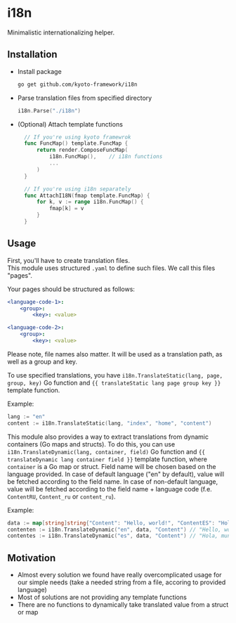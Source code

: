 
# i18n

Minimalistic internationalizing helper.

## Installation

- Install package

  ```bash
  go get github.com/kyoto-framework/i18n
  ```

- Parse translation files from specified directory

  ```go
  i18n.Parse("./i18n")
  ```

- (Optional) Attach template functions

  ```go
    // If you're using kyoto framewrok
    func FuncMap() template.FuncMap {
        return render.ComposeFuncMap(
            i18n.FuncMap(),    // i18n functions
            ...
        )
    }

    // If you're using i18n separately
    func AttachI18N(fmap template.FuncMap) {
        for k, v := range i18n.FuncMap() {
            fmap[k] = v
        }
    }
  ```

## Usage

First, you'll have to create translation files.  
This module uses structured `.yaml` to define such files.
We call this files "pages".

Your pages should be structured as follows:

```yaml
<language-code-1>:
    <group>:
        <key>: <value>

<language-code-2>:
    <group>:
        <key>: <value>
```

Please note, file names also matter.
It will be used as a translation path, as well as a group and key.

To use specified translations, you have `i18n.TranslateStatic(lang, page, group, key)` Go function
and `{{ translateStatic lang page group key }}` template function.

Example:

```go
lang := "en"
content := i18n.TranslateStatic(lang, "index", "home", "content")
```

This module also provides a way to extract translations from dynamic containers (Go maps and structs).
To do this, you can use `i18n.TranslateDynamic(lang, container, field)` Go function
and `{{ translateDynamic lang container field }}` template function, where `container` is a Go map or struct.
Field name will be chosen based on the language provided.
In case of default language ("en" by default), value will be fetched according to the field name.
In case of non-default language, value will be fetched according to the field name + language code (f.e. `ContentRU`, `Content_ru` or `content_ru`).

Example:

```go
data := map[string]string{"Content": "Hello, world!", "ContentES": "Hola, mundo!"}
contenten := i18n.TranslateDynamic("en", data, "Content") // "Hello, world!"
contentes := i18n.TranslateDynamic("es", data, "Content") // "Hola, mundo!"
```

## Motivation

- Almost every solution we found have really overcomplicated usage for our simple needs (take a needed string from a file, accoring to provided language)
- Most of solutions are not providing any template functions
- There are no functions to dynamically take translated value from a struct or map
